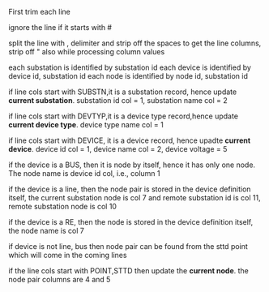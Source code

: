 First trim each line

ignore the line if it starts with #

split the line with , delimiter and strip off the spaces to get the line columns, strip off " also while processing column values

each substation is identified by substation id
each device is identified by device id, substation id
each node is identified by node id, substation id

if line cols start with SUBSTN,it is a substation record, hence update **current substation**. substation id col = 1, substation name col = 2

if line cols start with DEVTYP,it is a device type record,hence update **current device type**. device type name col = 1

if line cols start with DEVICE, it is a device record, hence upadte **current device**. device id col = 1, device name col = 2, device voltage = 5

if the device is a BUS, then it is node by itself, hence it has only one node. The node name is device id col, i.e., column 1

if the device is a line, then the node pair is stored in the device definition itself, the current substation node is col 7 and remote substation id is col 11, remote substation node is col 10

if the device is a RE, then the node is stored in the device definition itself, the node name is col 7

if device is not line, bus then node pair can be found from the sttd point which will come in the coming lines

if the line cols start with POINT,STTD then update the **current node**. the node pair columns are 4 and 5